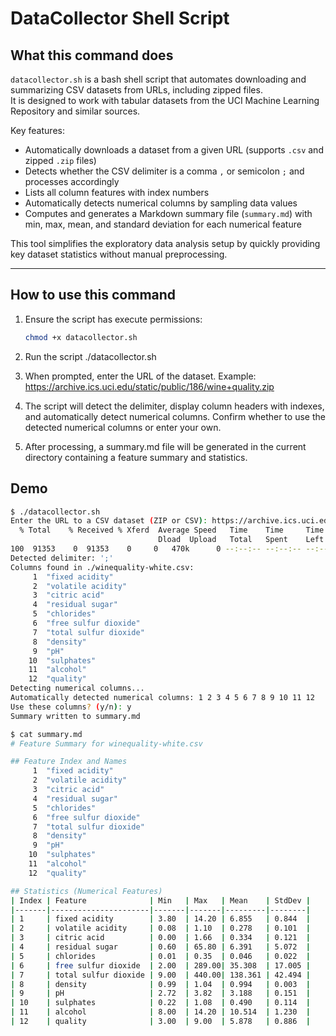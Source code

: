 # DataCollector Shell Script

## What this command does

`datacollector.sh` is a bash shell script that automates downloading and summarizing CSV datasets from URLs, including zipped files.  
It is designed to work with tabular datasets from the UCI Machine Learning Repository and similar sources.

Key features:  
- Automatically downloads a dataset from a given URL (supports `.csv` and zipped `.zip` files)  
- Detects whether the CSV delimiter is a comma `,` or semicolon `;` and processes accordingly  
- Lists all column features with index numbers  
- Automatically detects numerical columns by sampling data values  
- Computes and generates a Markdown summary file (`summary.md`) with min, max, mean, and standard deviation for each numerical feature  

This tool simplifies the exploratory data analysis setup by quickly providing key dataset statistics without manual preprocessing.

---

## How to use this command

1. Ensure the script has execute permissions:

   ```bash
   chmod +x datacollector.sh

2. Run the script
   ./datacollector.sh

3. When prompted, enter the URL of the dataset. Example:
   https://archive.ics.uci.edu/static/public/186/wine+quality.zip

4. The script will detect the delimiter, display column headers with indexes, and automatically detect numerical columns.
Confirm whether to use the detected numerical columns or enter your own.

5. After processing, a summary.md file will be generated in the current directory containing a feature summary and statistics.

## Demo

```bash
$ ./datacollector.sh
Enter the URL to a CSV dataset (ZIP or CSV): https://archive.ics.uci.edu/static/public/186/wine+quality.zip
  % Total    % Received % Xferd  Average Speed   Time    Time     Time  Current
                                 Dload  Upload   Total   Spent    Left  Speed
100  91353    0  91353    0     0   470k      0 --:--:-- --:--:-- --:--:--  472k
Detected delimiter: ';'
Columns found in ./winequality-white.csv:
     1  "fixed acidity"
     2  "volatile acidity"
     3  "citric acid"
     4  "residual sugar"
     5  "chlorides"
     6  "free sulfur dioxide"
     7  "total sulfur dioxide"
     8  "density"
     9  "pH"
    10  "sulphates"
    11  "alcohol"
    12  "quality"
Detecting numerical columns...
Automatically detected numerical columns: 1 2 3 4 5 6 7 8 9 10 11 12
Use these columns? (y/n): y
Summary written to summary.md

$ cat summary.md
# Feature Summary for winequality-white.csv

## Feature Index and Names
     1  "fixed acidity"
     2  "volatile acidity"
     3  "citric acid"
     4  "residual sugar"
     5  "chlorides"
     6  "free sulfur dioxide"
     7  "total sulfur dioxide"
     8  "density"
     9  "pH"
    10  "sulphates"
    11  "alcohol"
    12  "quality"

## Statistics (Numerical Features)
| Index | Feature              | Min   | Max   | Mean    | StdDev |
|-------|----------------------|-------|-------|---------|--------|
| 1     | fixed acidity        | 3.80  | 14.20 | 6.855   | 0.844  |
| 2     | volatile acidity     | 0.08  | 1.10  | 0.278   | 0.101  |
| 3     | citric acid          | 0.00  | 1.66  | 0.334   | 0.121  |
| 4     | residual sugar       | 0.60  | 65.80 | 6.391   | 5.072  |
| 5     | chlorides            | 0.01  | 0.35  | 0.046   | 0.022  |
| 6     | free sulfur dioxide  | 2.00  | 289.00| 35.308  | 17.005 |
| 7     | total sulfur dioxide | 9.00  | 440.00| 138.361 | 42.494 |
| 8     | density              | 0.99  | 1.04  | 0.994   | 0.003  |
| 9     | pH                   | 2.72  | 3.82  | 3.188   | 0.151  |
| 10    | sulphates            | 0.22  | 1.08  | 0.490   | 0.114  |
| 11    | alcohol              | 8.00  | 14.20 | 10.514  | 1.230  |
| 12    | quality              | 3.00  | 9.00  | 5.878   | 0.886  |

